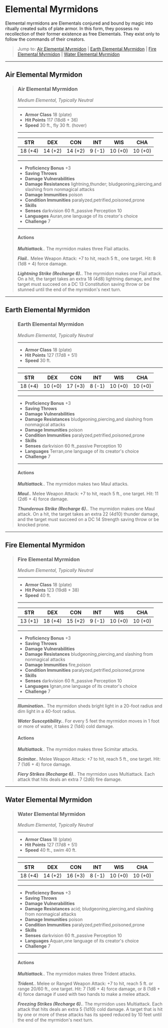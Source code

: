# Elemental Myrmidons
Elemental myrmidons are Elementals conjured and bound by magic into ritually created suits of plate armor. In this form, they possess no recollection of their former existence as free Elementals. They exist only to follow the commands of their creators.

> Jump to: [Air Elemental Myrmidon](#air-elemental-myrmidon) | [Earth Elemental Myrmidon](#earth-elemental-myrmidon) | [Fire Elemental Myrmidon](#fire-elemental-myrmidon) | [Water Elemental Myrmidon](#water-elemental-myrmidon)
---

## Air Elemental Myrmidon

>### Air Elemental Myrmidon
>*Medium Elemental, Typically Neutral*
>___
>- **Armor Class** 18 (plate)
>- **Hit Points** 117 (18d8 + 36)
>- **Speed** 30 ft., fly 30 ft. (hover)
>___
>|**STR**|**DEX**|**CON**|**INT**|**WIS**|**CHA**|
>|:---:|:---:|:---:|:---:|:---:|:---:|
>|18 (+4)|14 (+2)|14 (+2)|9 (-1)|10 (+0)|10 (+0)|
>
>___
>- **Proficiency Bonus** +3
>- **Saving Throws** 
>- **Damage Vulnerabilities** 
>- **Damage Resistances** lightning,thunder; bludgeoning,piercing,and slashing from nonmagical attacks
>- **Damage Immunities** poison
>- **Condition Immunities** paralyzed,petrified,poisoned,prone
>- **Skills** 
>- **Senses** darkvision 60 ft.,passive Perception 10
>- **Languages** Auran,one language of its creator's choice
>- **Challenge** 7
>___
>#### Actions
>***Multiattack.***. The myrmidon makes three Flail attacks.
>
>***Flail.***. Melee Weapon Attack: +7 to hit, reach 5 ft., one target. Hit: 8 (1d8 + 4) force damage.
>
>***Lightning Strike (Recharge 6).***. The myrmidon makes one Flail attack. On a hit, the target takes an extra 18 (4d8) lightning damage, and the target must succeed on a DC 13 Constitution saving throw or be stunned until the end of the myrmidon's next turn.
>

---

## Earth Elemental Myrmidon

>### Earth Elemental Myrmidon
>*Medium Elemental, Typically Neutral*
>___
>- **Armor Class** 18 (plate)
>- **Hit Points** 127 (17d8 + 51)
>- **Speed** 30 ft.
>___
>|**STR**|**DEX**|**CON**|**INT**|**WIS**|**CHA**|
>|:---:|:---:|:---:|:---:|:---:|:---:|
>|18 (+4)|10 (+0)|17 (+3)|8 (-1)|10 (+0)|10 (+0)|
>
>___
>- **Proficiency Bonus** +3
>- **Saving Throws** 
>- **Damage Vulnerabilities** 
>- **Damage Resistances** bludgeoning,piercing,and slashing from nonmagical attacks
>- **Damage Immunities** poison
>- **Condition Immunities** paralyzed,petrified,poisoned,prone
>- **Skills** 
>- **Senses** darkvision 60 ft.,passive Perception 10
>- **Languages** Terran,one language of its creator's choice
>- **Challenge** 7
>___
>#### Actions
>***Multiattack.***. The myrmidon makes two Maul attacks.
>
>***Maul.***. Melee Weapon Attack: +7 to hit, reach 5 ft., one target. Hit: 11 (2d6 + 4) force damage.
>
>***Thunderous Strike (Recharge 6).***. The myrmidon makes one Maul attack. On a hit, the target takes an extra 22 (4d10) thunder damage, and the target must succeed on a DC 14 Strength saving throw or be knocked prone.
>

---

## Fire Elemental Myrmidon

>### Fire Elemental Myrmidon
>*Medium Elemental, Typically Neutral*
>___
>- **Armor Class** 18 (plate)
>- **Hit Points** 123 (19d8 + 38)
>- **Speed** 40 ft.
>___
>|**STR**|**DEX**|**CON**|**INT**|**WIS**|**CHA**|
>|:---:|:---:|:---:|:---:|:---:|:---:|
>|13 (+1)|18 (+4)|15 (+2)|9 (-1)|10 (+0)|10 (+0)|
>
>___
>- **Proficiency Bonus** +3
>- **Saving Throws** 
>- **Damage Vulnerabilities** 
>- **Damage Resistances** bludgeoning,piercing,and slashing from nonmagical attacks
>- **Damage Immunities** fire,poison
>- **Condition Immunities** paralyzed,petrified,poisoned,prone
>- **Skills** 
>- **Senses** darkvision 60 ft.,passive Perception 10
>- **Languages** Ignan,one language of its creator's choice
>- **Challenge** 7
>___
>***Illumination.***. The myrmidon sheds bright light in a 20-foot radius and dim light in a 40-foot radius.
>
>***Water Susceptibility.***. For every 5 feet the myrmidon moves in 1 foot or more of water, it takes 2 (1d4) cold damage.
>
>#### Actions
>***Multiattack.***. The myrmidon makes three Scimitar attacks.
>
>***Scimitar.***. Melee Weapon Attack: +7 to hit, reach 5 ft., one target. Hit: 7 (1d6 + 4) force damage.
>
>***Fiery Strikes (Recharge 6).***. The myrmidon uses Multiattack. Each attack that hits deals an extra 7 (2d6) fire damage.
>

---

## Water Elemental Myrmidon

>### Water Elemental Myrmidon
>*Medium Elemental, Typically Neutral*
>___
>- **Armor Class** 18 (plate)
>- **Hit Points** 127 (17d8 + 51)
>- **Speed** 40 ft., swim 40 ft.
>___
>|**STR**|**DEX**|**CON**|**INT**|**WIS**|**CHA**|
>|:---:|:---:|:---:|:---:|:---:|:---:|
>|18 (+4)|14 (+2)|16 (+3)|8 (-1)|10 (+0)|10 (+0)|
>
>___
>- **Proficiency Bonus** +3
>- **Saving Throws** 
>- **Damage Vulnerabilities** 
>- **Damage Resistances** acid; bludgeoning,piercing,and slashing from nonmagical attacks
>- **Damage Immunities** poison
>- **Condition Immunities** paralyzed,petrified,poisoned,prone
>- **Skills** 
>- **Senses** darkvision 60 ft.,passive Perception 10
>- **Languages** Aquan,one language of its creator's choice
>- **Challenge** 7
>___
>#### Actions
>***Multiattack.***. The myrmidon makes three Trident attacks.
>
>***Trident.***. Melee or Ranged Weapon Attack: +7 to hit, reach 5 ft. or range 20/60 ft., one target. Hit: 7 (1d6 + 4) force damage, or 8 (1d8 + 4) force damage if used with two hands to make a melee attack.
>
>***Freezing Strikes (Recharge 6).***. The myrmidon uses Multiattack. Each attack that hits deals an extra 5 (1d10) cold damage. A target that is hit by one or more of these attacks has its speed reduced by 10 feet until the end of the myrmidon's next turn.
>

